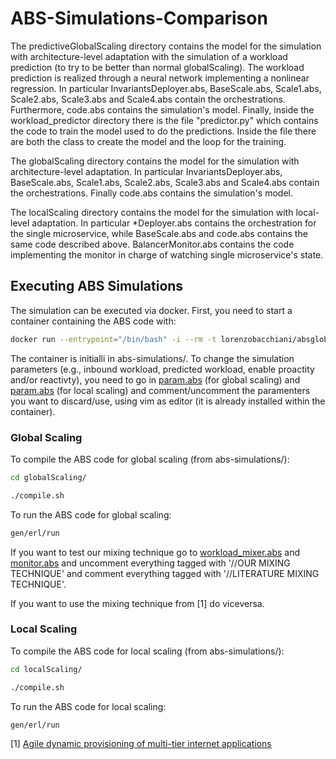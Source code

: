 # ABS-Simulations-Comparison

The predictiveGlobalScaling directory contains the model for the simulation with architecture-level adaptation with the simulation of a workload prediction (to try to be better than normal globalScaling). The workload prediction is realized through a neural network implementing a nonlinear regression.
In particular InvariantsDeployer.abs, BaseScale.abs, Scale1.abs, Scale2.abs, Scale3.abs and Scale4.abs contain the orchestrations. Furthermore, code.abs contains the simulation's model.
Finally, inside the workload_predictor directory there is the file "predictor.py" which contains the code to train the model used to do the predictions. Inside the file there are both the class to create the model and the loop for the training.

The globalScaling directory contains the model for the simulation with architecture-level adaptation. In particular InvariantsDeployer.abs, BaseScale.abs, Scale1.abs, Scale2.abs, Scale3.abs and Scale4.abs contain the orchestrations. Finally code.abs contains the simulation's model.

The localScaling directory contains the model for the simulation with local-level adaptation. In particular *Deployer.abs contains the orchestration for the single microservice, while BaseScale.abs and code.abs contains the same code described above. BalancerMonitor.abs contains the code implementing the monitor in charge of watching single microservice's state.

## Executing ABS Simulations

The simulation can be executed via docker. First, you need to start a container containing the ABS code with:

```bash
docker run --entrypoint="/bin/bash" -i --rm -t lorenzobacchiani/absglobalscaling
```
The container is initialli in abs-simulations/.
To change the simulation parameters (e.g., inbound workload, predicted workload, enable proactity and/or reactivty), you need to go in [param.abs](abs-simulations/globalScaling/param.abs) (for global scaling) and 
[param.abs](abs-simulations/localScaling/param.abs) (for local scaling) and comment/uncomment the paramenters you want to discard/use, using vim as editor (it is already installed within the container).

### Global Scaling
To compile the ABS code for global scaling (from abs-simulations/):

```bash
cd globalScaling/
```
```bash
./compile.sh
```

To run the ABS code for global scaling:

```bash
gen/erl/run
```

If you want to test our mixing technique go to [workload_mixer.abs](abs-simulations/globalScaling/workload_mixer.abs) and [monitor.abs](abs-simulations/globalScaling/monitor.abs) and uncomment everything tagged with '//OUR MIXING TECHNIQUE' and comment everything tagged with '//LITERATURE MIXING TECHNIQUE'.

If you want to use the mixing technique from [1] do viceversa.

### Local Scaling
To compile the ABS code for local scaling (from abs-simulations/):

```bash
cd localScaling/
```
```bash
./compile.sh
```

To run the ABS code for local scaling:

```bash
gen/erl/run
```

[1] [Agile dynamic provisioning of multi-tier internet applications](https://dl.acm.org/doi/10.1145/1342171.1342172)

